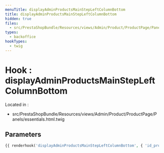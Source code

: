 ```yaml
---
menuTitle: displayAdminProductsMainStepLeftColumnBottom
title: displayAdminProductsMainStepLeftColumnBottom
hidden: true
files:
  - src/PrestaShopBundle/Resources/views/Admin/Product/ProductPage/Panels/essentials.html.twig
types:
  - backoffice
hookTypes:
  - twig
---
```


# Hook : displayAdminProductsMainStepLeftColumnBottom

Located in :

  - src/PrestaShopBundle/Resources/views/Admin/Product/ProductPage/Panels/essentials.html.twig

## Parameters

```php
{{ renderhook('displayAdminProductsMainStepLeftColumnBottom', { 'id_product': productId }) }}
```